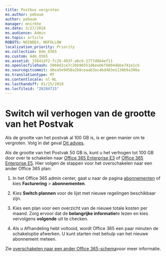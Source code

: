 ```yaml
---
title: Postbus vergroten
ms.author: pebaum
author: pebaum
manager: mnirkhe
ms.date: 3/27/2018
ms.audience: Admin
ms.topic: article
ROBOTS: NOINDEX, NOFOLLOW
localization_priority: Priority
ms.collection: Adm_O365
ms.custom: Adm_O365
ms.assetid: 33641df2-fc29-493f-a6c6-2777d8b4ef11
ms.openlocfilehash: 5068d2ce7c2bb96551d6eeb6f60044bbe741e1cb
ms.sourcegitcommit: d6ea5e9458a2b8ceaab3ac4bd483e1130b9a398a
ms.translationtype: MT
ms.contentlocale: nl-NL
ms.lasthandoff: 01/15/2019
ms.locfileid: "28284715"
---
```

# <a name="switch-plans-to-increase-mailbox-size"></a>Switch wil verhogen van de grootte van het Postvak

Als de grootte van het postvak al 100 GB is, is er geen manier om te vergroten. Volg in dat geval [Dit advies](https://support.office.com/client/e57572ff-0ba7-4782-ba5d-cdac3142ea71). 
  
Als de grootte van het Postvak 50 GB is, kunt u het verhogen tot 100 GB door over te schakelen naar [Office 365 Enterprise E3](https://products.office.com/en-us/business/office-365-enterprise-e3-business-software) of [Office 365 Enterprise E5](https://products.office.com/en-us/business/office-365-enterprise-e5-business-software). Hier volgen de stappen voor het overschakelen naar een ander Office 365 plan:
  
1. In het Office 365 admin center, gaat u naar de pagina [abonnementen](https://go.microsoft.com/fwlink/p/?linkid=842054) of kies **Facturering** \> **abonnementen**.
    
2. Kies **Switch plannen** voor de lijst met nieuwe regelingen beschikbaar zijn. 
    
3. Kies een plan voor een overzicht van de nieuwe totale kosten per maand. Zorg ervoor dat de **belangrijke informatie**te lezen en kies vervolgens **volgende** uit te checken. 
    
4. Als u Afhandeling hebt voltooid, wordt Office 365 een paar minuten de schakeloptie afwerken. U kunt starten met behulp van het nieuwe abonnement meteen.
    
Zie [overschakelen naar een ander Office 365-schema](https://support.office.com/article/73318661-8f33-478b-bcc7-fb8d69dbb22a)voor meer informatie.
  

